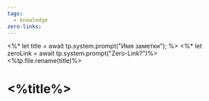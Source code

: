 ```yaml
---
tags:
  - knowledge
zero-links:
---
```

<%* let title = await tp.system.prompt("Имя заметки"); %>
<%* let zeroLink = await tp.system.prompt("Zero-Link?")%>
<%tp.file.rename(title)%>
# <%title%>


